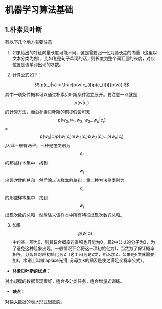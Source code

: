 # 机器学习算法基础
## 1.朴素贝叶斯
有以下几个地方需要注意：

1. 如果给出的特征向量长度可能不同，这是需要归一化为通长度的向量（这里以文本分类为例），比如说是句子单词的话，则长度为整个词汇量的长度，对应位置是该单词出现的次数。

2. 计算公式如下：

 $$ p(c_i|w) = \frac{p(w|c_{i})p(c_{i})}{p(w)} $$

 其中一项条件概率可以通过朴素贝叶斯条件独立展开。要注意一点就是$$ p(w|c_i) $$的计算方法，而由朴素贝叶斯的前提假设可知$$ p(w_0,w_1,w_2,w_3...w_n|c_i) $$ = $$ p(w_0|c_i)p(w_1|c_i)p(w_2|c_i)p(w_3|c_i)...p(w_n|c_i)$$,因此一般有两种，一种是在类别为$$c_i$$的那些样本集中，找到$$ w_j $$出现次数的总和，然后除以该样本的总和；第二种方法是类别为$$c_i$$的那些样本集中，找到$$ w_j $$出现次数的总和，然后除以该样本中所有特征出现次数的总和。

3. 如果$$p(w|c_i)$$中的某一项为0，则其联合概率的乘积也可能为0，即2中公式的分子为0，为了避免这种现象出现，一般情况下会将这一项初始化为1，当然为了保证概率相等，分母应对应初始化为2（这里因为是2类，所以加2，如果是k类就需要加k，术语上叫做laplace光滑, 分母加k的原因是使之满足全概率公式）。


- **朴素贝叶斯的优点：**

 对小规模的数据表现很好，适合多分类任务，适合增量式训练。

- **缺点：**

 对输入数据的表达形式很敏感。
